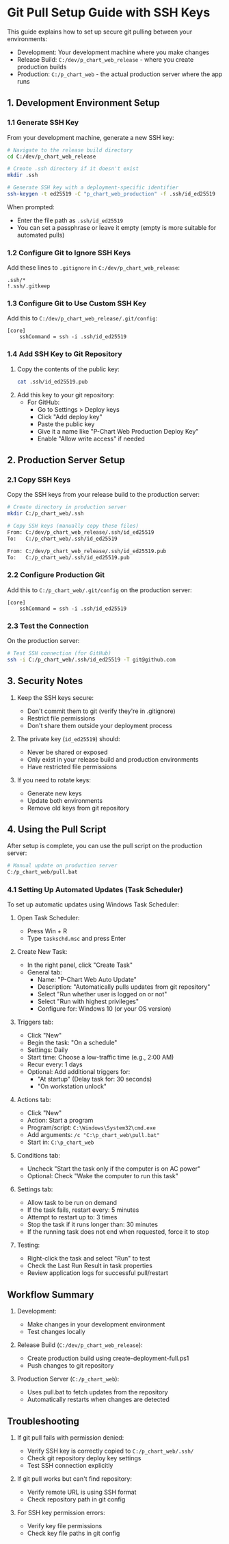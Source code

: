 # Git Pull Setup Guide with SSH Keys

This guide explains how to set up secure git pulling between your environments:

- Development: Your development machine where you make changes
- Release Build: `C:/dev/p_chart_web_release` - where you create production builds
- Production: `C:/p_chart_web` - the actual production server where the app runs

## 1. Development Environment Setup

### 1.1 Generate SSH Key

From your development machine, generate a new SSH key:

```bash
# Navigate to the release build directory
cd C:/dev/p_chart_web_release

# Create .ssh directory if it doesn't exist
mkdir .ssh

# Generate SSH key with a deployment-specific identifier
ssh-keygen -t ed25519 -C "p_chart_web_production" -f .ssh/id_ed25519
```

When prompted:

- Enter the file path as `.ssh/id_ed25519`
- You can set a passphrase or leave it empty (empty is more suitable for automated pulls)

### 1.2 Configure Git to Ignore SSH Keys

Add these lines to `.gitignore` in `C:/dev/p_chart_web_release`:

```
.ssh/*
!.ssh/.gitkeep
```

### 1.3 Configure Git to Use Custom SSH Key

Add this to `C:/dev/p_chart_web_release/.git/config`:

```
[core]
    sshCommand = ssh -i .ssh/id_ed25519
```

### 1.4 Add SSH Key to Git Repository

1. Copy the contents of the public key:
   ```bash
   cat .ssh/id_ed25519.pub
   ```
2. Add this key to your git repository:
   - For GitHub:
     - Go to Settings > Deploy keys
     - Click "Add deploy key"
     - Paste the public key
     - Give it a name like "P-Chart Web Production Deploy Key"
     - Enable "Allow write access" if needed

## 2. Production Server Setup

### 2.1 Copy SSH Keys

Copy the SSH keys from your release build to the production server:

```bash
# Create directory in production server
mkdir C:/p_chart_web/.ssh

# Copy SSH keys (manually copy these files)
From: C:/dev/p_chart_web_release/.ssh/id_ed25519
To:   C:/p_chart_web/.ssh/id_ed25519

From: C:/dev/p_chart_web_release/.ssh/id_ed25519.pub
To:   C:/p_chart_web/.ssh/id_ed25519.pub
```

### 2.2 Configure Production Git

Add this to `C:/p_chart_web/.git/config` on the production server:

```
[core]
    sshCommand = ssh -i .ssh/id_ed25519
```

### 2.3 Test the Connection

On the production server:

```bash
# Test SSH connection (for GitHub)
ssh -i C:/p_chart_web/.ssh/id_ed25519 -T git@github.com
```

## 3. Security Notes

1. Keep the SSH keys secure:

   - Don't commit them to git (verify they're in .gitignore)
   - Restrict file permissions
   - Don't share them outside your deployment process

2. The private key (`id_ed25519`) should:

   - Never be shared or exposed
   - Only exist in your release build and production environments
   - Have restricted file permissions

3. If you need to rotate keys:
   - Generate new keys
   - Update both environments
   - Remove old keys from git repository

## 4. Using the Pull Script

After setup is complete, you can use the pull script on the production server:

```bash
# Manual update on production server
C:/p_chart_web/pull.bat
```

### 4.1 Setting Up Automated Updates (Task Scheduler)

To set up automatic updates using Windows Task Scheduler:

1. Open Task Scheduler:

   - Press Win + R
   - Type `taskschd.msc` and press Enter

2. Create New Task:

   - In the right panel, click "Create Task"
   - General tab:
     - Name: "P-Chart Web Auto Update"
     - Description: "Automatically pulls updates from git repository"
     - Select "Run whether user is logged on or not"
     - Select "Run with highest privileges"
     - Configure for: Windows 10 (or your OS version)

3. Triggers tab:

   - Click "New"
   - Begin the task: "On a schedule"
   - Settings: Daily
   - Start time: Choose a low-traffic time (e.g., 2:00 AM)
   - Recur every: 1 days
   - Optional: Add additional triggers for:
     - "At startup" (Delay task for: 30 seconds)
     - "On workstation unlock"

4. Actions tab:

   - Click "New"
   - Action: Start a program
   - Program/script: `C:\Windows\System32\cmd.exe`
   - Add arguments: `/c "C:\p_chart_web\pull.bat"`
   - Start in: `C:\p_chart_web`

5. Conditions tab:

   - Uncheck "Start the task only if the computer is on AC power"
   - Optional: Check "Wake the computer to run this task"

6. Settings tab:

   - Allow task to be run on demand
   - If the task fails, restart every: 5 minutes
   - Attempt to restart up to: 3 times
   - Stop the task if it runs longer than: 30 minutes
   - If the running task does not end when requested, force it to stop

7. Testing:
   - Right-click the task and select "Run" to test
   - Check the Last Run Result in task properties
   - Review application logs for successful pull/restart

## Workflow Summary

1. Development:

   - Make changes in your development environment
   - Test changes locally

2. Release Build (`C:/dev/p_chart_web_release`):

   - Create production build using create-deployment-full.ps1
   - Push changes to git repository

3. Production Server (`C:/p_chart_web`):
   - Uses pull.bat to fetch updates from the repository
   - Automatically restarts when changes are detected

## Troubleshooting

1. If git pull fails with permission denied:

   - Verify SSH key is correctly copied to `C:/p_chart_web/.ssh/`
   - Check git repository deploy key settings
   - Test SSH connection explicitly

2. If git pull works but can't find repository:

   - Verify remote URL is using SSH format
   - Check repository path in git config

3. For SSH key permission errors:
   - Verify key file permissions
   - Check key file paths in git config
